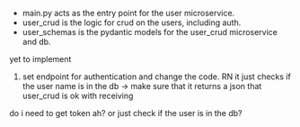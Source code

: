 
- main.py acts as the entry point for the user microservice.
- user_crud is the logic for crud on the users, including auth.
- user_schemas is the pydantic models for the user_crud microservice and db.

yet to implement
1. set endpoint for authentication and change the code. RN it just checks if the user name is in the db -> make sure that it returns a json that user_crud is ok with receiving


do i need to get token ah? or just check if the user is in the db?